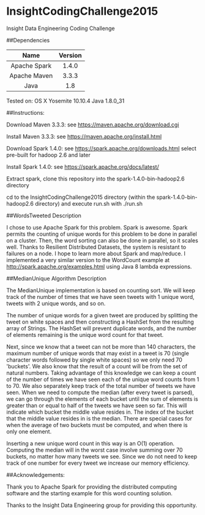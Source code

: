 # InsightCodingChallenge2015
Insight Data Engineering Coding Challenge

##Dependencies 

| Name   |     Version |
|:---------:|:--------------:|
| Apache Spark | 1.4.0 |
| Apache Maven | 3.3.3 |
| Java  | 1.8 |

Tested on:
OS X Yosemite 10.10.4
Java 1.8.0_31

##Instructions:

Download Maven 3.3.3: see https://maven.apache.org/download.cgi

Install Maven 3.3.3: see https://maven.apache.org/install.html

Download Spark 1.4.0: see https://spark.apache.org/downloads.html select pre-built for hadoop 2.6 and later

Install Spark 1.4.0: see https://spark.apache.org/docs/latest/ 

Extract spark, clone this repository into the spark-1.4.0-bin-hadoop2.6 directory

cd to the InsightCodingChallenge2015 directory (within the spark-1.4.0-bin-hadoop2.6 directory) and execute run.sh with ./run.sh

##WordsTweeted Description

I chose to use Apache Spark for this problem. Spark is awesome. Spark permits the counting of unique words for this problem to be done in parallel on a cluster. Then, the word sorting can also be done in parallel, so it scales well. Thanks to Resilient Distributed Datasets, the system is resistant to failures on a node. I hope to learn more about Spark and map/reduce. I implemented a very similar version to the WordCount example at http://spark.apache.org/examples.html using Java 8 lambda expressions.

##MedianUnique Algorithm Description

The MedianUnique implementation is based on counting sort. We will keep track of the number of times that we have seen tweets with 1 unique word, tweets with 2 unique words, and so on.

The number of unique words for a given tweet are produced by splitting the tweet on white spaces and then constructing a HashSet from the resulting array of Strings. The HashSet will prevent duplicate words, and the number of elements remaining is the unique word count for that tweet.

Next, since we know that a tweet can not be more than 140 characters, the maximum number of unique words that may exist in a tweet is 70 (single character words followed by single white spaces) so we only need 70 'buckets'. We also know that the result of a count will be from the set of natural numbers. Taking advantage of this knowledge we can keep a count of the number of times we have seen each of the unique word counts from 1 to 70. We also separately keep track of the total number of tweets we have seen. When we need to compute the median (after every tweet is parsed), we can go through the elements of each bucket until the sum of elements is greater than or equal to half of the tweets we have seen so far. This will indicate which bucket the middle value resides in. The index of the bucket that the middle value resides in is the median. There are special cases for when the average of two buckets must be computed, and when there is only one element. 

Inserting a new unique word count in this way is an O(1) operation. Computing the median will in the worst case involve summing over 70 buckets, no matter how many tweets we see. Since we do not need to keep track of one number for every tweet we increase our memory efficiency.

##Acknowledgements:

Thank you to Apache Spark for providing the distributed computing software and the starting example for this word counting solution.

Thanks to the Insight Data Engineering group for providing this opportunity.
